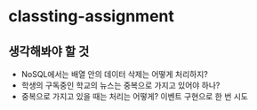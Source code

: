 # classting-assignment

## 생각해봐야 할 것

- NoSQL에서는 배열 안의 데이터 삭제는 어떻게 처리하지?
- 학생의 구독중인 학교의 뉴스는 중복으로 가지고 있어야 하나?
- 중복으로 가지고 있을 때는 처리는 어떻게? 이벤트 구현으로 한 번 시도
